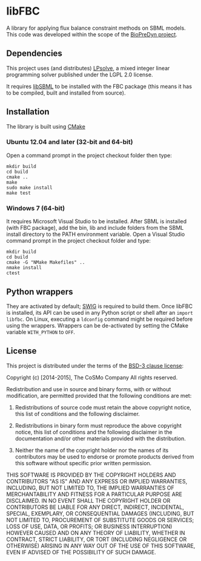 # libFBC
A library for applying flux balance constraint methods on SBML models. This
code was developed within the scope of the
[BioPreDyn project](http://www.biopredyn.eu/).

## Dependencies
This project uses (and distributes)
[LPsolve](http://sourceforge.net/projects/lpsolve/), a mixed integer linear
programming solver published under the LGPL 2.0 license.

It requires [libSBML](http://sbml.org/Software/libSBML) to be installed with
the FBC package (this means it has to be compiled, built and installed from
source).

## Installation
The library is built using [CMake](http://www.cmake.org/)

### Ubuntu 12.04 and later (32-bit and 64-bit)
Open a command prompt in the project checkout folder then type:
```
mkdir build
cd build
cmake ..
make
sudo make install
make test
```

### Windows 7 (64-bit)
It requires Microsoft Visual Studio to be installed. After SBML is installed
(with FBC package), add the bin, lib and include folders from the SBML install
directory to the PATH environment variable. Open a Visual Studio command prompt
in the project checkout folder and type:
```
mkdir build
cd build
cmake -G "NMake Makefiles" ..
nmake install
ctest
```

## Python wrappers
They are activated by default; [SWIG](http://www.swig.org/) is required to
build them. Once libFBC is installed, its API can be used in any Python script or
shell after an ```import libfbc```. On Linux, executing a ```ldconfig``` command
might be required before using the wrappers.
Wrappers can be de-activated by setting the CMake variable ```WITH_PYTHON```
to ```OFF```.

## License
This project is distributed under the terms of the
[BSD-3 clause license](http://opensource.org/licenses/BSD-3-Clause):

Copyright (c) [2014-2015], The CoSMo Company
All rights reserved.

Redistribution and use in source and binary forms, with or without modification,
are permitted provided that the following conditions are met:

1. Redistributions of source code must retain the above copyright notice, this
list of conditions and the following disclaimer.

2. Redistributions in binary form must reproduce the above copyright notice,
this list of conditions and the following disclaimer in the documentation and/or
other materials provided with the distribution.

3. Neither the name of the copyright holder nor the names of its contributors
may be used to endorse or promote products derived from this software without
specific prior written permission.

THIS SOFTWARE IS PROVIDED BY THE COPYRIGHT HOLDERS AND CONTRIBUTORS "AS IS" AND
ANY EXPRESS OR IMPLIED WARRANTIES, INCLUDING, BUT NOT LIMITED TO, THE IMPLIED
WARRANTIES OF MERCHANTABILITY AND FITNESS FOR A PARTICULAR PURPOSE ARE
DISCLAIMED. IN NO EVENT SHALL THE COPYRIGHT HOLDER OR CONTRIBUTORS BE LIABLE FOR
ANY DIRECT, INDIRECT, INCIDENTAL, SPECIAL, EXEMPLARY, OR CONSEQUENTIAL DAMAGES
(INCLUDING, BUT NOT LIMITED TO, PROCUREMENT OF SUBSTITUTE GOODS OR SERVICES;
LOSS OF USE, DATA, OR PROFITS; OR BUSINESS INTERRUPTION) HOWEVER CAUSED AND ON
ANY THEORY OF LIABILITY, WHETHER IN CONTRACT, STRICT LIABILITY, OR TORT
(INCLUDING NEGLIGENCE OR OTHERWISE) ARISING IN ANY WAY OUT OF THE USE OF THIS
SOFTWARE, EVEN IF ADVISED OF THE POSSIBILITY OF SUCH DAMAGE.
